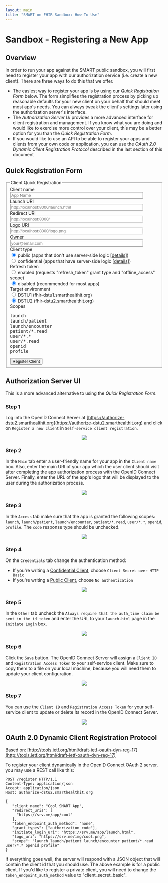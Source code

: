 ```yaml
---
layout: main
title: "SMART on FHIR Sandbox: How To Use"
---
```


# Sandbox - Registering a New App

## Overview

In order to run your app against the SMART public sandbox, you will first need to register
your app with our authorization service (i.e. create a new client). There are three
ways to do this that we offer.

 * The easiest way to register your app is by using our *Quick Registration Form* below. The form
 simplifies the registration process by picking up reasonable defaults for your new client on your
 behalf that should meet most app's needs. You can always tweak the client's settings later using
 the authorization server's interface.
 * The *Authorization Server UI* provides a more advanced interface for client registration and management.
 If you know what you are doing and would like to exercise more control over your client, this may be a
 better option for you than the *Quick Registration Form*.
 * If you would like to use an API to be able to register your apps and clients from your own code or application,
 you can use the *OAuth 2.0 Dynamic Client Registration Protocol* described in the last section
 of this document

## Quick Registration Form

<script src="http://ajax.googleapis.com/ajax/libs/jquery/2.1.1/jquery.min.js"></script>
<script type="text/javascript">
    function validateInput (id) {
        var element = $('#' + id);
        var parent = element.parent().parent();
        if (element.val().length === 0) {
            parent.addClass("has-error");
            return false;
        } else {
            parent.removeClass("has-error");
            return true;
        }
    }

    function validateForm () {
        var isValid = true;
        isValid = validateInput("input_client_name") && isValid;
        isValid = validateInput("input_launch_uri") && isValid;
        isValid = validateInput("input_redirect_uri") && isValid;
        isValid = validateInput("input_logo_uri") && isValid;
        isValid = validateInput("input_contact") && isValid;
        return isValid;
    }
    
    function registerClient () {
        if (! validateForm ()) return;
    
        var client_type = "none";
        var registration_endpoint;
        
        if ($("input[name=input_client_type]:checked").val() === "confidential") {
            client_type = "client_secret_basic";
        }
        
        var call_params = {
            client_name: $('#input_client_name').val(),
            initiate_login_uri: [$('#input_launch_uri').val()],
            redirect_uris: [$('#input_redirect_uri').val()],
            logo_uri: $('#input_logo_uri').val(),
            contacts: [$('#input_contact').val()],
            scope: $('#input_scopes').text().replace(/\s+/g, " "),
            grant_types: ["authorization_code"],
            token_endpoint_auth_method: client_type
        };
        
        if ($("input[name=input_refresh_token]:checked").val() === "enabled") {
            call_params.scope += " offline_access";
            call_params.grant_types.push("refresh_token");
        }
        
        if ($("input[name=input_smart_version]:checked").val() === "dstu1") {
            registration_endpoint = 'https://authorize-dstu1.smarthealthit.org/register';
        } else {
            registration_endpoint = 'https://authorize-dstu2.smarthealthit.org/register';
        }

        $.ajax({
            url: registration_endpoint,
            type: 'POST',
            data: JSON.stringify(call_params),
            contentType:"application/json",
            dataType:"json"
        }).done(function(r){
            var canonical = function(scopes){
              JSON.stringify(scopes.split(/\s+/).sort())
            };
            
            $('#client_id').text(r.client_id);
            if (r.client_secret) {
                $('#client_secret').text(r.client_secret);
                $('#client_secret_div').show();
            }
            $('#registration_access_token').text(r.registration_access_token);
            $('#reg-form').fadeOut(400, function() {
                $('#reg-result').fadeIn();
            });
        });
    }
</script>

<div id="reg-form" class="well bs-component">
  <form class="form-horizontal">
   <fieldset>
    <legend>Client Quick Registration</legend>
    <div class="form-group">
        <label class="col-lg-2 control-label" for="input_client_name">Client name</label>
        <div class="col-lg-10">
            <input id="input_client_name" class="form-control" size="50" type="text" placeholder='App Name'>
        </div>
    </div>
    <div class="form-group">
        <label class="col-lg-2 control-label" for="input_launch_uri">Launch URI</label>
        <div class="col-lg-10">
            <input id="input_launch_uri" class="form-control" size="50" type="text" placeholder='http://localhost:8000/launch.html'>
        </div>
    </div>
    <div class="form-group">
        <label class="col-lg-2 control-label" for="input_redirect_uri">Redirect URI</label>
        <div class="col-lg-10">
            <input id="input_redirect_uri" class="form-control" size="50" type="text" placeholder='http://localhost:8000/'>
        </div>
    </div>
    <div class="form-group">
        <label class="col-lg-2 control-label" for="input_logo_uri">Logo URI</label>
        <div class="col-lg-10">
            <input id="input_logo_uri" class="form-control" size="50" type="text" placeholder='http://localhost:8000/logo.png'>
        </div>
    </div>
    <div class="form-group">
        <label class="col-lg-2 control-label" for="input_contact">Owner</label>
        <div class="col-lg-10">
            <input id="input_contact" class="form-control" size="50" type="text" placeholder='your@email.com'>
        </div>
    </div>
    <div class="form-group">
      <label class="col-lg-2 control-label">Client type</label>
      <div class="col-lg-10">
        <div class="radio">
          <label>
            <input name="input_client_type" value='public' checked='checked' type="radio">
            public (apps that don't use server-side logic <a href='http://docs.smarthealthit.org/authorization/public/'>[details]</a>)
          </label>
        </div>
        <div class="radio">
          <label>
            <input name="input_client_type" type='radio' value='confidential'>
            confidential (apps that have server-side logic <a href='http://docs.smarthealthit.org/authorization/confidential/'>[details]</a>)
          </label>
        </div>
      </div>
    </div>
    <div class="form-group">
      <label class="col-lg-2 control-label">Refresh token</label>
      <div class="col-lg-10">
        <div class="radio">
          <label>
            <input name="input_refresh_token" value='enabled' type="radio">
            enabled (requests "refresh_token" grant type and "offline_access" scope)
          </label>
        </div>
        <div class="radio">
          <label>
            <input name="input_refresh_token" type='radio' checked='checked'  value='disabled'>
            disabled (recommended for most apps)
          </label>
        </div>
      </div>
    </div>
    <div class="form-group">
      <label class="col-lg-2 control-label">Target environment</label>
      <div class="col-lg-10">
        <div class="radio">
          <label>
            <input name="input_smart_version" value='dstu1' type="radio">
            DSTU1 (fhir-dstu1.smarthealthit.org)
          </label>
        </div>
        <div class="radio">
          <label>
            <input name="input_smart_version"  checked='checked' type='radio' value='dstu2'>
            DSTU2 (fhir-dstu2.smarthealthit.org)
          </label>
        </div>
      </div>
    </div>
    <div class="form-group">
        <label class="col-lg-2 control-label">Scopes</label>
        <div class="col-lg-10">
            <span id="input_scopes"><pre>launch
launch/patient
launch/encounter
patient/*.read
user/*.*
user/*.read
openid
profile</pre></span>
        </div>
    </div>
    <div class="form-group">
      <div class="col-lg-10 col-lg-offset-2">
        <button class="btn btn-default btn-primary" onclick="registerClient(); return false">Register Client</button>
      </div>
    </div>
   </fieldset>
  </form>
</div>
<div id="reg-result" style="display:none" class="panel panel-success">
  <div class="panel-heading">
    <h3 class="panel-title">Client registration successful. Please write down the following client access details.</h3>
  </div>
  <div class="panel-body">
    <div><strong>Client ID:</strong> <span id="client_id"></span></div>
    <div id="client_secret_div" style="display:none"><strong>Client Secret:</strong><br/><textarea style="width:100%; height:40px" readonly="readonly" id="client_secret"></textarea></div>
    <div><strong>Registration Access Token:</strong><br/><textarea style="width:100%; height:100px" readonly="readonly" id="registration_access_token"></textarea></div>
  </div>
</div>

## Authorization Server UI

This is a more advanced alternative to using the *Quick Registration Form*.

### Step 1

Log into the OpenID Connect Server at [https://authorize-dstu2.smarthealthit.org](https://authorize-dstu2.smarthealthit.org)
and click on `Register a new client` in `Self-service client registration`.

<div style='text-align: center'>
  <img src="{{site.baseurl}}assets/img/newapp1.png" />
</div>

### Step 2

In the `Main` tab enter a user-friendly name for your app in the `Client name` box.
Also, enter the main URI of your app which the user client should visit after
completing the app authorization process with the OpenID Connect Server. Finally,
enter the URL of the app's logo that will be displayed to the user during the
authorization process.

<div style='text-align: center'>
  <img src="{{site.baseurl}}assets/img/newapp2.png" />
</div>

### Step 3

In the `Access` tab make sure that the app is granted the following scopes: `launch`, `launch/patient`, `launch/encounter`,
`patient/*.read`, `user/*.*`, `openid`, `profile`. The `code` response type should be unchecked.

<div style='text-align: center'>
  <img src="{{site.baseurl}}assets/img/newapp3.png" />
</div>

### Step 4

On the `Credentials` tab change the authentication method:

* If you're writing a [Confidential Client](http://docs.smarthealthit.org/authorization/confidential/), choose `Client Secret over HTTP Basic` 
* If you're writing a [Public Client](http://docs.smarthealthit.org/authorization/public/), choose `No authentication`

<div style='text-align: center'>
  <img src="{{site.baseurl}}assets/img/newapp4.png" />
</div>

### Step 5

In the `Other` tab uncheck the `Always require that the auth_time claim be sent in the id token`
and enter the URL to your `launch.html` page in the `Initiate Login` box.

<div style='text-align: center'>
  <img src="{{site.baseurl}}assets/img/newapp5.png" />
</div>

### Step 6

Click the `Save` button. The OpenID Connect Server will assign a `Client ID` and `Registration Access Token`
to your self-service client. Make sure to copy them to a file on your local machine, because you will need
them to update your client configuration.

<div style='text-align: center'>
  <img src="{{site.baseurl}}assets/img/newapp6.png" />
</div>

### Step 7

You can use the `Client ID` and `Registration Access Token` for your self-service client to
update or delete its record in the OpenID Connect Server.

<div style='text-align: center'>
  <img src="{{site.baseurl}}assets/img/newapp7.png" />
</div>

## OAuth 2.0 Dynamic Client Registration Protocol

Based on: [http://tools.ietf.org/html/draft-ietf-oauth-dyn-reg-17](http://tools.ietf.org/html/draft-ietf-oauth-dyn-reg-17)

To register your client dynamically in the OpenID Connect OAuth 2
server, you may use a REST call like this:

```
POST /register HTTP/1.1
Content-Type: application/json
Accept: application/json
Host: authorize-dstu2.smarthealthit.org

{
   "client_name": "Cool SMART App",
   "redirect_uris": [
     "https://srv.me/app/cool"
   ],
   "token_endpoint_auth_method": "none",
   "grant_types": ["authorization_code"],
   "initiate_login_uri": "https://srv.me/app/launch.html",
   "logo_uri": "https://srv.me/img/cool.png",
   "scope": "launch launch/patient launch/encounter patient/*.read user/*.* openid profile"
}
```

If everything goes well, the server will respond with a JSON object that will contain the client
id that you should use. The above example is for a public client. If you'd like to register
a private client, you will need to change the `token_endpoint_auth_method` value to
"client_secret_basic".
